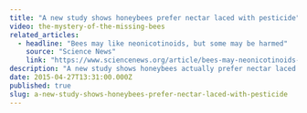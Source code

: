 ```yaml
---
title: "A new study shows honeybees prefer nectar laced with pesticide"
video: the-mystery-of-the-missing-bees
related_articles:
  - headline: "Bees may like neonicotinoids, but some may be harmed"
    source: "Science News"
    link: "https://www.sciencenews.org/article/bees-may-neonicotinoids-some-may-be-harmed"
description: "A new study shows honeybees actually prefer nectar laced with the pesticide that's linked to their deaths. Their plight is a complicated one."
date: 2015-04-27T13:31:00.000Z
published: true
slug: a-new-study-shows-honeybees-prefer-nectar-laced-with-pesticide
---
```


